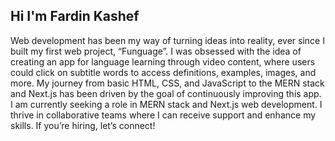 ## Hi I'm Fardin Kashef
Web development has been my way of turning ideas into reality, ever since I built my first web project, “Funguage”. I was obsessed with the idea of creating an app for language learning through video content, where users could click on subtitle words to access definitions, examples, images, and more. My journey from basic HTML, CSS, and JavaScript to the MERN stack and Next.js has been driven by the goal of continuously improving this app.
I am currently seeking a role in MERN stack and Next.js web development. I thrive in collaborative teams where I can receive support and enhance my skills. If you’re hiring, let’s connect!

